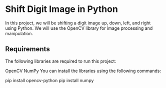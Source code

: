 # Shift Digit Image in Python
In this project, we will be shifting a digit image up, down, left, and right using Python. We will use the OpenCV library for image processing and manipulation.

## Requirements
The following libraries are required to run this project:

OpenCV
NumPy
You can install the libraries using the following commands:

pip install opencv-python
pip install numpy